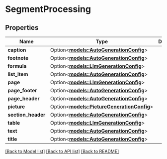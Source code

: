 # SegmentProcessing

## Properties

Name | Type | Description | Notes
------------ | ------------- | ------------- | -------------
**caption** | Option<[**models::AutoGenerationConfig**](AutoGenerationConfig.md)> |  | [optional]
**footnote** | Option<[**models::AutoGenerationConfig**](AutoGenerationConfig.md)> |  | [optional]
**formula** | Option<[**models::LlmGenerationConfig**](LlmGenerationConfig.md)> |  | [optional]
**list_item** | Option<[**models::AutoGenerationConfig**](AutoGenerationConfig.md)> |  | [optional]
**page** | Option<[**models::LlmGenerationConfig**](LlmGenerationConfig.md)> |  | [optional]
**page_footer** | Option<[**models::AutoGenerationConfig**](AutoGenerationConfig.md)> |  | [optional]
**page_header** | Option<[**models::AutoGenerationConfig**](AutoGenerationConfig.md)> |  | [optional]
**picture** | Option<[**models::PictureGenerationConfig**](PictureGenerationConfig.md)> |  | [optional]
**section_header** | Option<[**models::AutoGenerationConfig**](AutoGenerationConfig.md)> |  | [optional]
**table** | Option<[**models::LlmGenerationConfig**](LlmGenerationConfig.md)> |  | [optional]
**text** | Option<[**models::AutoGenerationConfig**](AutoGenerationConfig.md)> |  | [optional]
**title** | Option<[**models::AutoGenerationConfig**](AutoGenerationConfig.md)> |  | [optional]

[[Back to Model list]](../README.md#documentation-for-models) [[Back to API list]](../README.md#documentation-for-api-endpoints) [[Back to README]](../README.md)



